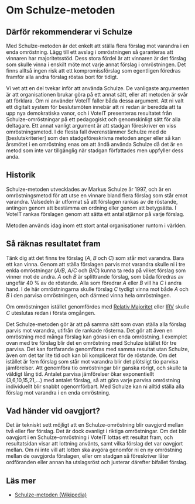 # Om Schulze-metoden

## Därför rekommenderar vi Schulze

Med Schulze-metoden är det enkelt att ställa flera förslag mot varandra i en enda omröstning. Lägg till ett avslag i omröstningen så garanteras att vinnaren har majoritetsstöd. Dess stora fördel är att vinnaren är det förslag som skulle vinna i enskilt möte mot varje annat förslag i omröstningen. Det finns alltså ingen risk att ett kompromissförslag som egentligen föredras framför alla andra förslag röstas bort för tidigt.

Vi vet att en del tvekar inför att använda Schulze. De vanligaste argumenten är att organisationen brukar göra på ett annat sätt, eller att metoden är svår att förklara. Om ni använder VoteIT faller båda dessa argument. Att ni valt ett digitalt system för beslutsmöten innebär att ni redan är beredda att ta upp nya demokratiska vanor, och i VoteIT presenteras resultatet från Schulze-omröstningar på ett pedagogiskt och genomskinligt sätt för alla deltagare. Ett annat vanligt argument är att stadgan föreskriver en viss omröstningsmetod. I de flesta fall överenstämmer Schulze med de [beslutskriterier] som den stadgeföreskrivna metoden anger eller så kan årsmötet i en omröstning enas om att ändå använda Schulze då det är en metod som inte var tillgänglig när stadgan författades men uppfyller dess anda.

## Historik

Schulze-metoden utvecklades av Markus Schulze år 1997, och är en omröstningsmetod för att utse en vinnare bland flera förslag som står emot varandra. Valsedeln är utformat så att förslagen rankas av de röstande, antingen genom att bestämma en ordning eller genom att betygsätta. I VoteIT rankas förslagen genom att sätta ett antal stjärnor på varje förslag.

Metoden används idag inom ett stort antal organisationer runtom i världen.

## Så räknas resultatet fram

Tänk dig att det finns tre förslag (*A*, *B* och *C*) som står mot varandra. Bara ett kan vinna. Genom att ställa förslagen parvis mot varandra skulle ni i tre enkla omröstningar (*A/B*, *A/C* och *B/C*) kunna ta reda på vilket förslag som vinner mot de andra. *A* och *B* är splittrande förslag, som båda föredras av ungefär 40 % av de röstande. Alla som föredrar *A* eller *B* vill ha *C* i andra hand. I de här omröstningarna skulle förslag *C* tydligt vinna mot både *A* och *B* i den parvisa omröstningen, och därmed vinna hela omröstningen.

Om omröstningen istället genomfördes med [Relativ Majoritet](omrostningsmetoder.md#dutt-relativ-majoritet) eller [IRV](omrostningsmetoder.md#irv) skulle *C* uteslutas redan i första omgången.

Det Schulze-metoden gör är att på samma sätt som ovan ställa alla förslag parvis mot varandra, utifrån de rankade rösterna. Det gör att även en omröstning med många förslag kan göras i en enda omröstning. I exemplet ovan med tre förslag blir det en omröstning med Schulze istället för tre parvisa. Det kan fortfarande genomföras med samma resultat utan Schulze, även om det tar lite tid och kan bli komplicerat för de röstande. Om det istället är fem förslag som står mot varandra blir det plötsligt tio parvisa jämförelser. Att genomföra tio omröstningar blir ganska rörigt, och skulle ta väldigt lång tid. Antalet parvisa jämförelser ökar exponentiellt (3,6,10,15,21,...) med antalet förslag, så att göra varje parvisa omröstning individuellt blir snabbt ogenomförbart. Med Schulze kan ni alltid ställa alla förslag mot varandra i en enda omröstning.

## Vad händer vid oavgjort?

Det är tekniskt sett möjligt att en Schulze-omröstning blir oavgjord mellan två eller fler förslag. Det är dock ovanligt i riktiga omröstningar. Om det blir oavgjort i en Schulze-omröstning i VoteIT lottas ett resultat fram, och resultatsidan visar att lottning använts, samt vilka förslag det var oavgjort mellan. Om ni inte vill att lotten ska avgöra genomför ni en ny omröstning mellan de oavgjorda förslagen, eller om stadgan så föreskriver låter ordföranden eller annan ha utslagsröst och justerar därefter bifallet förslag.

## Läs mer
- [Schulze-metoden (Wikipedia)](https://sv.wikipedia.org/wiki/Schulze-metoden)
